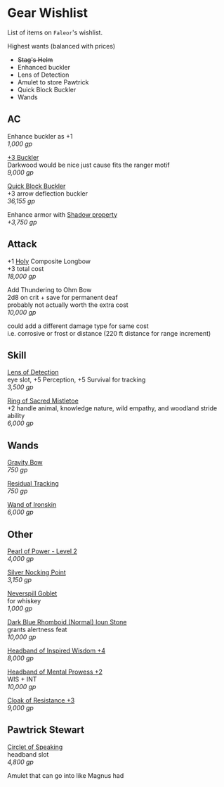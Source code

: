 # Gear Wishlist

List of items on `Faleor`'s wishlist.

Highest wants (balanced with prices)
- ~~Stag's Helm~~
- Enhanced buckler
- Lens of Detection
- Amulet to store Pawtrick
- Quick Block Buckler
- Wands


## AC

Enhance buckler as +1  
_1,000 gp_  

[+3 Buckler](https://www.aonprd.com/Rules.aspx?Name=Magic%20Armor&Category=Magic%20Items)  
Darkwood would be nice just cause fits the ranger motif   
_9,000 gp_  

[Quick Block Buckler](https://aonprd.com/MagicArmorDisplay.aspx?ItemName=Quick%20Block%20Buckler)  
+3 arrow deflection buckler  
_36,155 gp_  

Enhance armor with [Shadow property](https://aonprd.com/MagicArmorDisplay.aspx?ItemName=Shadow)  
_+3,750 gp_  


## Attack

+1 [Holy](https://aonprd.com/MagicWeaponsDisplay.aspx?ItemName=Holy) Composite Longbow  
+3 total cost  
_18,000 gp_  

Add Thundering to Ohm Bow  
2d8 on crit + save for permanent deaf  
probably not actually worth the extra cost  
_10,000 gp_  

could add a different damage type for same cost  
i.e. corrosive or frost or distance (220 ft distance for range increment)


## Skill

[Lens of Detection](https://aonprd.com/MagicWondrousDisplay.aspx?FinalName=Lens%20of%20Detection)  
eye slot, +5 Perception, +5 Survival for tracking    
_3,500 gp_  

[Ring of Sacred Mistletoe](https://www.aonprd.com/MagicRingsDisplay.aspx?FinalName=Ring%20of%20Sacred%20Mistletoe)  
+2 handle animal, knowledge nature, wild empathy, and woodland stride ability  
_6,000 gp_  


## Wands

[Gravity Bow](https://www.aonprd.com/SpellDisplay.aspx?ItemName=Gravity%20Bow)  
_750 gp_  

[Residual Tracking](https://www.aonprd.com/SpellDisplay.aspx?ItemName=Residual%20Tracking)  
_750 gp_  

[Wand of Ironskin](https://www.aonprd.com/Rules.aspx?Name=Wands&Category=Magic%20Items)    
_6,000 gp_  


## Other

[Pearl of Power - Level 2](https://www.aonprd.com/MagicWondrousDisplay.aspx?FinalName=Pearl%20of%20Power2nd)  
_4,000 gp_  

[Silver Nocking Point](https://aonprd.com/MagicWondrousDisplay.aspx?FinalName=Silver%20Nocking%20Point)  
_3,150 gp_  

[Neverspill Goblet](https://www.aonprd.com/MagicWondrousDisplay.aspx?FinalName=Neverspill%20Goblet)  
for whiskey  
_1,000 gp_  

[Dark Blue Rhomboid (Normal) Ioun Stone](https://www.aonprd.com/MagicWondrousDisplay.aspx?FinalName=Ioun%20Stone%20Dark%20Blue%20Rhomboid)  
grants alertness feat  
_10,000 gp_  

[Headband of Inspired Wisdom +4](https://www.aonprd.com/MagicWondrousDisplay.aspx?FinalName=Headband%20of%20Inspired%20Wisdom4)  
_8,000 gp_

[Headband of Mental Prowess +2](https://www.aonprd.com/MagicWondrousDisplay.aspx?FinalName=Headband%20of%20Mental%20Prowess2)  
WIS + INT    
_10,000 gp_

[Cloak of Resistance +3](https://www.aonprd.com/MagicWondrousDisplay.aspx?FinalName=Cloak%20of%20Resistance3)  
_9,000 gp_  


## Pawtrick Stewart

[Circlet of Speaking](https://aonprd.com/MagicWondrousDisplay.aspx?FinalName=Circlet%20of%20Speaking)  
headband slot  
_4,800 gp_  

Amulet that can go into like Magnus had  
